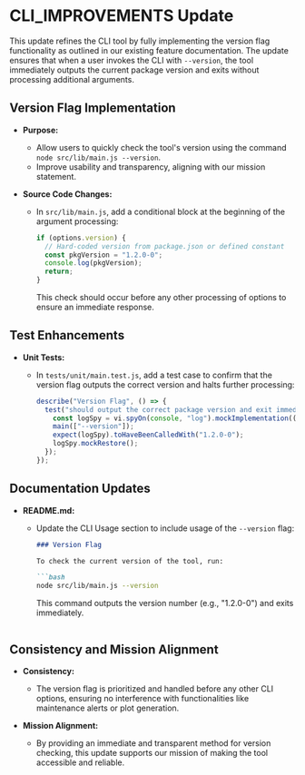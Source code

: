 # CLI_IMPROVEMENTS Update

This update refines the CLI tool by fully implementing the version flag functionality as outlined in our existing feature documentation. The update ensures that when a user invokes the CLI with `--version`, the tool immediately outputs the current package version and exits without processing additional arguments.

## Version Flag Implementation

- **Purpose:**
  - Allow users to quickly check the tool's version using the command `node src/lib/main.js --version`.
  - Improve usability and transparency, aligning with our mission statement.

- **Source Code Changes:**
  - In `src/lib/main.js`, add a conditional block at the beginning of the argument processing:

    ```js
    if (options.version) {
      // Hard-coded version from package.json or defined constant
      const pkgVersion = "1.2.0-0";
      console.log(pkgVersion);
      return;
    }
    ```

    This check should occur before any other processing of options to ensure an immediate response.

## Test Enhancements

- **Unit Tests:**
  - In `tests/unit/main.test.js`, add a test case to confirm that the version flag outputs the correct version and halts further processing:

    ```js
    describe("Version Flag", () => {
      test("should output the correct package version and exit immediately", () => {
        const logSpy = vi.spyOn(console, "log").mockImplementation(() => {});
        main(["--version"]);
        expect(logSpy).toHaveBeenCalledWith("1.2.0-0");
        logSpy.mockRestore();
      });
    });
    ```

## Documentation Updates

- **README.md:**
  - Update the CLI Usage section to include usage of the `--version` flag:

    ```markdown
    ### Version Flag

    To check the current version of the tool, run:

    ```bash
    node src/lib/main.js --version
    ```

    This command outputs the version number (e.g., "1.2.0-0") and exits immediately.
    ```

## Consistency and Mission Alignment

- **Consistency:**
  - The version flag is prioritized and handled before any other CLI options, ensuring no interference with functionalities like maintenance alerts or plot generation.

- **Mission Alignment:**
  - By providing an immediate and transparent method for version checking, this update supports our mission of making the tool accessible and reliable.
